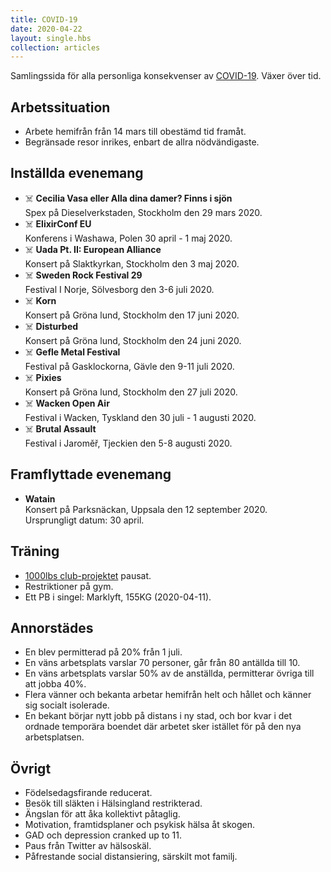 ```yaml
---
title: COVID-19
date: 2020-04-22
layout: single.hbs
collection: articles
---
```


Samlingssida för alla personliga konsekvenser av [COVID-19](https://sv.wikipedia.org/wiki/Covid-19). Växer över tid.

## Arbetssituation

* Arbete hemifrån från 14 mars till obestämd tid framåt.
* Begränsade resor inrikes, enbart de allra nödvändigaste.

## Inställda evenemang

* ☠️ **Cecilia Vasa eller Alla dina damer? Finns i sjön**  
  Spex på Dieselverkstaden, Stockholm den 29 mars 2020.
* ☠️ **ElixirConf EU**  
  Konferens i Washawa, Polen 30 april - 1 maj 2020.
* ☠️ **Uada Pt. II: European Alliance**  
  Konsert på Slaktkyrkan, Stockholm den 3 maj 2020.
* ☠️ **Sweden Rock Festival 29**  
  Festival I Norje, Sölvesborg den 3-6 juli 2020.
* ☠️ **Korn**  
  Konsert på Gröna lund, Stockholm den 17 juni 2020.
* ☠️ **Disturbed**  
  Konsert på Gröna lund, Stockholm den 24 juni 2020.
* ☠️ **Gefle Metal Festival**  
  Festival på Gasklockorna, Gävle den 9-11 juli 2020.
* ☠️ **Pixies**  
  Konsert på Gröna lund, Stockholm den 27 juli 2020.
* ☠️ **Wacken Open Air**  
  Festival i Wacken, Tyskland den 30 juli - 1 augusti 2020.
* ☠️ **Brutal Assault**  
  Festival i Jaroměř, Tjeckien den 5-8 augusti 2020.

## Framflyttade evenemang

* **Watain**  
  Konsert på Parksnäckan, Uppsala den 12 september 2020.  
  Ursprungligt datum: 30 april.

## Träning

* [1000lbs club-projektet](../../2020/1000lbs/) pausat.
* Restriktioner på gym.
* Ett PB i singel: Marklyft, 155KG (2020-04-11).

## Annorstädes

* En blev permitterad på 20% från 1 juli.
* En väns arbetsplats varslar 70 personer, går från 80 antällda till 10.
* En väns arbetsplats varslar 50% av de anställda, permitterar övriga till att jobba 40%.
* Flera vänner och bekanta arbetar hemifrån helt och hållet och känner sig socialt isolerade.
* En bekant börjar nytt jobb på distans i ny stad, och bor kvar i det ordnade temporära boendet där arbetet sker istället för på den nya arbetsplatsen.

## Övrigt

* Födelsedagsfirande reducerat.
* Besök till släkten i Hälsingland restrikterad.
* Ängslan för att åka kollektivt påtaglig.
* Motivation, framtidsplaner och psykisk hälsa åt skogen.
* GAD och depression cranked up to 11.
* Paus från Twitter av hälsoskäl.
* Påfrestande social distansiering, särskilt mot familj.
